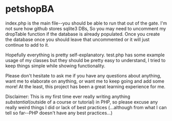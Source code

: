 # petshopBA

index.php is the main file--you should be able to run that out of the gate.  I'm not sure how github stores sqlite3 DBs, So
you may need to uncomment my dropTable function if the database is already populated.  Once you create the database once you should leave that uncommented 
or it will just continue to add to it.

Hopefully everything is pretty self-explanatory.  test.php has some example usage of my classes but they should be pretty easy to understand,
I tried to keep things simple while showing functionality.

Please don't hesitate to ask me if you have any questions about anything, want me to elaborate on anything, or want me to keep going and add 
some more!  At the least, this project has been a great learning experience for me. 

Disclaimer: This is my first time ever really writing anything *substantial*(outside of a course or tutorial) in PHP, so please excuse any really weird things I did or lack of 
best practices (...although from what I can tell so far--PHP doesn't have any best practices...)
